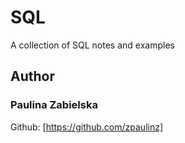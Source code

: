 # SQL
A collection of SQL notes and examples


## Author
### Paulina Zabielska 
Github: [https://github.com/zpaulinz]
